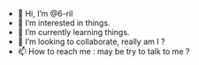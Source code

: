 - 👋 Hi, I’m @6-ril
- 👀 I’m interested in things.
- 🌱 I’m currently learning things.
- 💞️ I’m looking to collaborate, really am I ?
- 📫 How to reach me : may be try to talk to me ?

<!---
6-ril/6-ril is a ✨ special ✨ repository because its `README.md` (this file) appears on your GitHub profile.
You can click the Preview link to take a look at your changes.
--->
